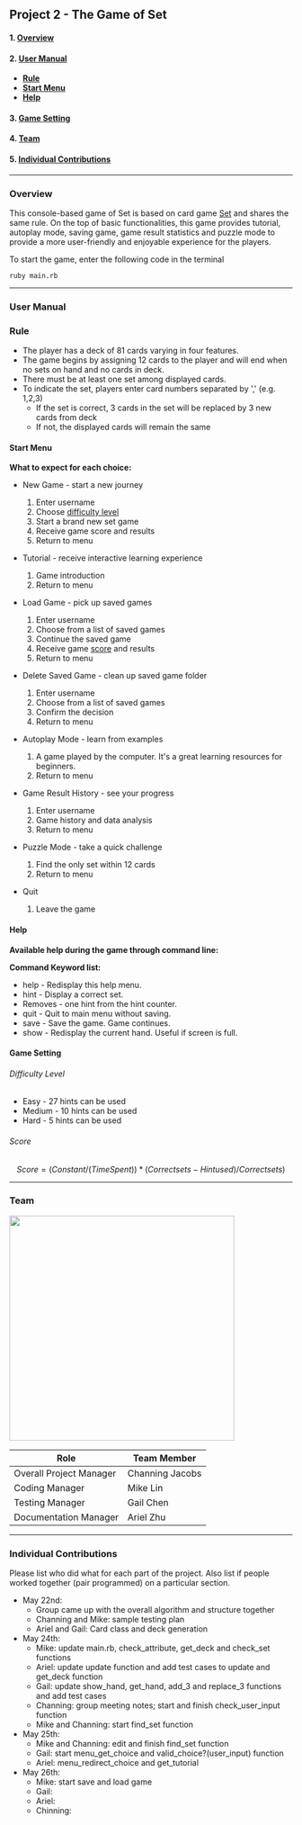 ## Project 2 - The Game of Set
#### 1. [Overview](#overview)
#### 2. [User Manual](#user-manual)
   * **[Rule](#rule)**
   * **[Start Menu](#start-menu)**
   * **[Help](#help)**
#### 3. [Game Setting](#game-setting)
#### 4. [Team](#team)
#### 5. [Individual Contributions](#individual-contributions)

***

### Overview
This console-based game of Set is based on card game [Set](https://en.wikipedia.org/wiki/Set_%28game%29) and shares the same rule. On the top of basic functionalities, this game provides tutorial, autoplay mode, saving game, game result statistics and puzzle mode to provide a more user-friendly and enjoyable experience for the players.

To start the game, enter the following code in the terminal

```
ruby main.rb
```
***

### User Manual

### Rule

* The player has a deck of 81 cards varying in four features.
* The game begins by assigning 12 cards to the player and will end when no sets on hand and no cards in deck.
* There must be at least one set among displayed cards.
* To indicate the set, players enter card numbers separated by ',' (e.g. 1,2,3)
  * If the set is correct, 3 cards in the set will be replaced by 3 new cards from deck
  * If not, the displayed cards will remain the same

#### Start Menu

**What to expect for each choice:**

* New Game - start a new journey
  1. Enter username
  2. Choose [difficulty level](#difficulty-level)
  3. Start a brand new set game
  4. Receive game score and results
  5. Return to menu

* Tutorial - receive interactive learning experience
  1. Game introduction
  2. Return to menu

* Load Game - pick up saved games
  1. Enter username
  2. Choose from a list of saved games
  3. Continue the saved game
  4. Receive game [score](#score) and results
  5. Return to menu

* Delete Saved Game - clean up saved game folder
  1. Enter username
  2. Choose from a list of saved games
  3. Confirm the decision
  4. Return to menu

* Autoplay Mode - learn from examples
  1. A game played by the computer. It's a great learning resources for beginners.
  2. Return to menu

* Game Result History - see your progress
  1. Enter username
  2. Game history and data analysis
  3. Return to menu

* Puzzle Mode - take a quick challenge
  1. Find the only set within 12 cards
  2. Return to menu

* Quit
  1. Leave the game

#### Help
**Available help during the game through command line:**

**Command Keyword list:**

* help	- Redisplay this help menu.
*	hint	- Display a correct set.
* Removes - one hint from the hint counter.
*	quit	- Quit to main menu without saving.
* save	- Save the game. Game continues.
* show	- Redisplay the current hand. Useful if screen is full.


#### Game Setting

######  Difficulty Level
  * Easy - 27 hints can be used
  * Medium - 10 hints can be used
  * Hard - 5 hints can be used

###### Score
  ```math
  Score=(Constant/(Time Spent))*(Correct sets - Hint used)/Correct sets)
  ```


***

### Team
<img src="https://raw.githubusercontent.com/cse3901-osu-2018su/MAGiC-Project-2-Ruby-Game-of-Set/ariel_dev/magic.png?token=AVn9GV61Zs0E_28kxcSKBh9xgh9hrJH7ks5bF1mswA%3D%3D" width="400">

| Role|Team Member|
| ------------- |-------------|
| Overall Project Manager| Channing Jacobs |
|Coding Manager|Mike Lin|
|Testing Manager|Gail Chen|
|Documentation Manager| Ariel Zhu|
***

### Individual Contributions
Please list who did what for each part of the project.
Also list if people worked together (pair programmed) on a particular section.

* May 22nd:
  * Group came up with the overall algorithm and structure together
  * Channing and Mike: sample testing plan
  * Ariel and Gail: Card class and deck generation
* May 24th:
  * Mike: update main.rb, check_attribute, get_deck and check_set functions
  * Ariel: update update function and add test cases to update and get_deck function
  * Gail: update show_hand, get_hand, add_3 and replace_3 functions and add test cases
  * Channing: group meeting notes; start and finish check_user_input function
  * Mike and Channing: start find_set function
* May 25th:
  * Mike and Channing: edit and finish find_set function
  * Gail: start menu_get_choice and valid_choice?(user_input) function
  * Ariel: menu_redirect_choice and get_tutorial
* May 26th:
  * Mike: start save and load game
  * Gail:
  * Ariel:
  * Chinning:
